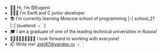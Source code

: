 - ✌🏻 Hi, I’m @Evgenii
- 👨🏻‍💻 I’m Swift and C junior developer
- 📚 I’m currently learning Moscow school of programming |::| school_21 |::|  (suellend 👈🏻) 
- 🎓 I am a graduate of one of the leading technical universities in Russia!
- 👨🏼‍💻👩🏾‍💻👨🏽‍💻 I look forward to working with everyone!
- 📫 Write me! Jeki97@yandex.ru 👈🏻 

<!---
EvgeniiEfimov/EvgeniiEfimov is a ✨ special ✨ repository because its `README.md` (this file) appears on your GitHub profile.
You can click the Preview link to take a look at your changes.
--->
